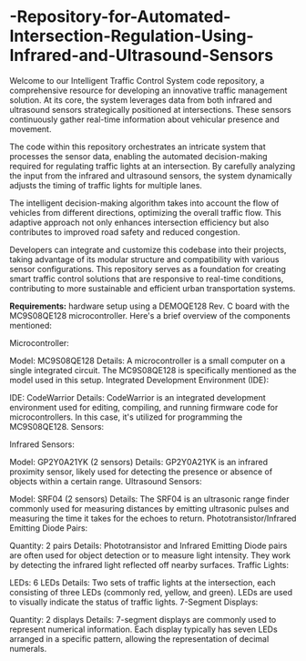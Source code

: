 # -Repository-for-Automated-Intersection-Regulation-Using-Infrared-and-Ultrasound-Sensors

Welcome to our Intelligent Traffic Control System code repository, a comprehensive resource for developing an innovative traffic management solution. At its core, the system leverages data from both infrared and ultrasound sensors strategically positioned at intersections. These sensors continuously gather real-time information about vehicular presence and movement.

The code within this repository orchestrates an intricate system that processes the sensor data, enabling the automated decision-making required for regulating traffic lights at an intersection. By carefully analyzing the input from the infrared and ultrasound sensors, the system dynamically adjusts the timing of traffic lights for multiple lanes.

The intelligent decision-making algorithm takes into account the flow of vehicles from different directions, optimizing the overall traffic flow. This adaptive approach not only enhances intersection efficiency but also contributes to improved road safety and reduced congestion.

Developers can integrate and customize this codebase into their projects, taking advantage of its modular structure and compatibility with various sensor configurations. This repository serves as a foundation for creating smart traffic control solutions that are responsive to real-time conditions, contributing to more sustainable and efficient urban transportation systems.

**Requirements:**
 hardware setup using a DEMOQE128 Rev. C board with the MC9S08QE128 microcontroller. Here's a brief overview of the components mentioned:

Microcontroller:

Model: MC9S08QE128
Details: A microcontroller is a small computer on a single integrated circuit. The MC9S08QE128 is specifically mentioned as the model used in this setup.
Integrated Development Environment (IDE):

IDE: CodeWarrior
Details: CodeWarrior is an integrated development environment used for editing, compiling, and running firmware code for microcontrollers. In this case, it's utilized for programming the MC9S08QE128.
Sensors:

Infrared Sensors:

Model: GP2Y0A21YK (2 sensors)
Details: GP2Y0A21YK is an infrared proximity sensor, likely used for detecting the presence or absence of objects within a certain range.
Ultrasound Sensors:

Model: SRF04 (2 sensors)
Details: The SRF04 is an ultrasonic range finder commonly used for measuring distances by emitting ultrasonic pulses and measuring the time it takes for the echoes to return.
Phototransistor/Infrared Emitting Diode Pairs:

Quantity: 2 pairs
Details: Phototransistor and Infrared Emitting Diode pairs are often used for object detection or to measure light intensity. They work by detecting the infrared light reflected off nearby surfaces.
Traffic Lights:

LEDs: 6 LEDs
Details: Two sets of traffic lights at the intersection, each consisting of three LEDs (commonly red, yellow, and green). LEDs are used to visually indicate the status of traffic lights.
7-Segment Displays:

Quantity: 2 displays
Details: 7-segment displays are commonly used to represent numerical information. Each display typically has seven LEDs arranged in a specific pattern, allowing the representation of decimal numerals.
